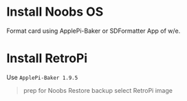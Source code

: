 # Install Noobs OS
Format card using ApplePi-Baker or SDFormatter App of w/e.


# Install RetroPi
Use `ApplePi-Baker 1.9.5`
> prep for Noobs
> Restore backup
> select RetroPi image
